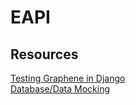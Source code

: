 # EAPI

## Resources  
[Testing Graphene in Django](https://www.fullstacklabs.co/blog/django-graphene-rest-graphql)  
[Database/Data Mocking](https://github.com/klen/mixer)  
